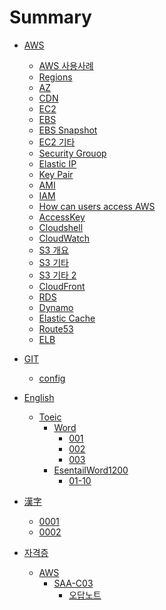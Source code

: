 # Summary

- [AWS]()
    - [AWS 사용사례](./AWS/WhatAWSCanDO.md)
    - [Regions](./AWS/region.md)
    - [AZ](./AWS/AZ.md)
    - [CDN](./AWS/CDN.md)
    - [EC2](./AWS/ec2.md)
    - [EBS](./AWS/EBS.md)
    - [EBS Snapshot](./AWS/EBS_SNAPSHOT.md)
    - [EC2 기타](./AWS/ec2_etc.md)
    - [Security Grouop](./AWS/Security_Group.md)
    - [Elastic IP](./AWS/Elastic_IP.md)
    - [Key Pair](./AWS/Key_Pair.md)
    - [AMI](./AWS/AMI.md)
    - [IAM](./AWS/IAM.md)
    - [How can users access AWS ](./AWS/HowUserCanAccess.md)
    - [AccessKey](./AWS/AccessKey.md)
    - [Cloudshell](./AWS/CloudShell.md)
    - [CloudWatch](./AWS/CloudWatch.md)
    - [S3 개요](./AWS/S3.md)
    - [S3 기타](./AWS/S3_02.md)
    - [S3 기타 2](./AWS/S3_03.md)
    - [CloudFront](./AWS/CloudFront.md)
    - [RDS](./AWS/RDS.md)
    - [Dynamo](./AWS/Dynamo.md)
    - [Elastic Cache](./AWS/ElasticCache.md)
    - [Route53](./AWS/Route53.md)
    - [ELB](./AWS/ELB.md)

- [GIT]()
    - [config](./GIT/config/config.md)

- [English]()
    - [Toeic]()
        - [Word]()
            - [001](./English/Toeic/word001.md)
            - [002](./English/Toeic/word002.md)
            - [003](./English/Toeic/word003.md)
        - [EsentailWord1200]()
            - [01-10](./English/Toeic/EsentailWord1200/001.md)

- [漢字]()
    - [0001](./Kanji/0001.md)
    - [0002](./Kanji/0002.md)

- [자격증]()
    - [AWS]()
        - [SAA-C03]()
            - [오답노트](./AWS/Certificate/SAA-C03/review_note.md)

